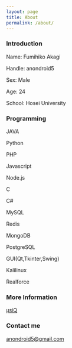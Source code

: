```yaml
---
layout: page
title: About
permalink: /about/
---
```


### Introduction

Name: Fumihiko Akagi

Handle: anondroid5

Sex: Male

Age: 24

School: Hosei University

### Programming

JAVA

Python

PHP

Javascript

Node.js

C

C#

MySQL

Redis

MongoDB

PostgreSQL

GUI(Qt,Tkinter,Swing)

Kalilinux

Realforce

### More Information

[μsiQ](http://muziqlabe.appspot.com)

### Contact me

[anondroid5@gmail.com](mailto:anondroid5@gmail.com)
